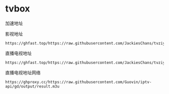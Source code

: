 # tvbox

加速地址

影视地址
```
https://ghfast.top/https://raw.githubusercontent.com/JackiesChans/tvziyong/main/lx.txt
```
直播电视地址
```
https://ghfast.top/https://raw.githubusercontent.com/JackiesChans/tvziyong/refs/heads/main/%E7%9B%B4%E6%92%AD%E6%BA%90/iptv.txt
```
直播电视地址网络
```
https://ghproxy.cc/https://raw.githubusercontent.com/Guovin/iptv-api/gd/output/result.m3u
```
